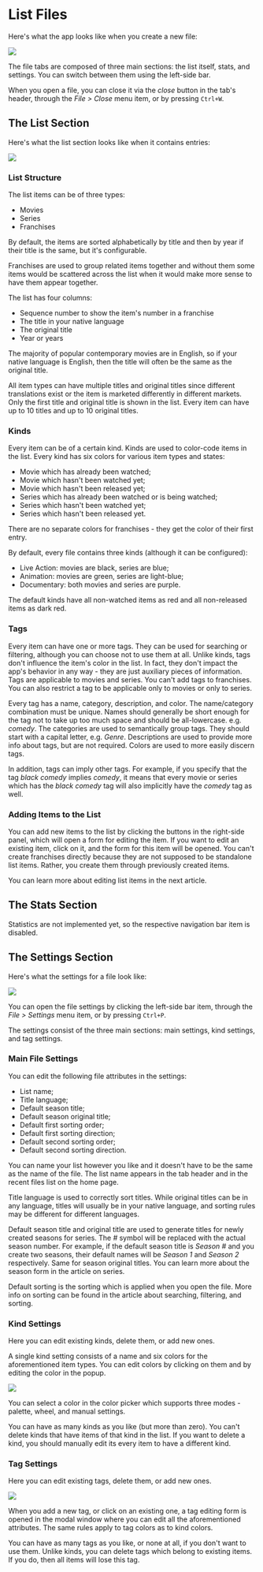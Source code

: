 # List Files

Here's what the app looks like when you create a new file:

![](../.gitbook/assets/v0.3-screen-new-file.png)

The file tabs are composed of three main sections: the list itself, stats, and settings. You can switch between them using the left-side bar.

When you open a file, you can close it via the _close_ button in the tab's header, through the _File &gt; Close_ menu item, or by pressing `Ctrl+W`.

## The List Section

Here's what the list section looks like when it contains entries:

![](../.gitbook/assets/v0.3-screen-list.png)

### List Structure

The list items can be of three types:

* Movies
* Series
* Franchises

By default, the items are sorted alphabetically by title and then by year if their title is the same, but it's configurable.

Franchises are used to group related items together and without them some items would be scattered across the list when it would make more sense to have them appear together.

The list has four columns:

* Sequence number to show the item's number in a franchise
* The title in your native language
* The original title
* Year or years

The majority of popular contemporary movies are in English, so if your native language is English, then the title will often be the same as the original title.

All item types can have multiple titles and original titles since different translations exist or the item is marketed differently in different markets. Only the first title and original title is shown in the list. Every item can have up to 10 titles and up to 10 original titles.

### Kinds

Every item can be of a certain kind. Kinds are used to color-code items in the list. Every kind has six colors for various item types and states:

* Movie which has already been watched;
* Movie which hasn't been watched yet;
* Movie which hasn't been released yet;
* Series which has already been watched or is being watched;
* Series which hasn't been watched yet;
* Series which hasn't been released yet.

There are no separate colors for franchises - they get the color of their first entry.

By default, every file contains three kinds \(although it can be configured\):

* Live Action: movies are black, series are blue;
* Animation: movies are green, series are light-blue;
* Documentary: both movies and series are purple.

The default kinds have all non-watched items as red and all non-released items as dark red.

### Tags

Every item can have one or more tags. They can be used for searching or filtering, although you can choose not to use them at all. Unlike kinds, tags don't influence the item's color in the list. In fact, they don't impact the app's behavior in any way - they are just auxiliary pieces of information. Tags are applicable to movies and series. You can't add tags to franchises. You can also restrict a tag to be applicable only to movies or only to series.

Every tag has a name, category, description, and color. The name/category combination must be unique. Names should generally be short enough for the tag not to take up too much space and should be all-lowercase. e.g. _comedy_. The categories are used to semantically group tags. They should start with a capital letter, e.g. _Genre_. Descriptions are used to provide more info about tags, but are not required. Colors are used to more easily discern tags.

In addition, tags can imply other tags. For example, if you specify that the tag _black comedy_ implies _comedy_, it means that every movie or series which has the _black comedy_ tag will also implicitly have the _comedy_ tag as well.

### Adding Items to the List

You can add new items to the list by clicking the buttons in the right-side panel, which will open a form for editing the item. If you want to edit an existing item, click on it, and the form for this item will be opened. You can't create franchises directly because they are not supposed to be standalone list items. Rather, you create them through previously created items.

You can learn more about editing list items in the next article.

## The Stats Section

Statistics are not implemented yet, so the respective navigation bar item is disabled.

## The Settings Section

Here's what the settings for a file look like:

![](../.gitbook/assets/v0.3-screen-settings.png)

You can open the file settings by clicking the left-side bar item, through the _File &gt; Settings_ menu item, or by pressing `Ctrl+P`.

The settings consist of the three main sections: main settings, kind settings, and tag settings.

### Main File Settings

You can edit the following file attributes in the settings:

* List name;
* Title language;
* Default season title;
* Default season original title;
* Default first sorting order;
* Default first sorting direction;
* Default second sorting order;
* Default second sorting direction.

You can name your list however you like and it doesn't have to be the same as the name of the file. The list name appears in the tab header and in the recent files list on the home page.

Title language is used to correctly sort titles. While original titles can be in any language, titles will usually be in your native language, and sorting rules may be different for different languages.

Default season title and original title are used to generate titles for newly created seasons for series. The _\#_ symbol will be replaced with the actual season number. For example, if the default season title is _Season \#_ and you create two seasons, their default names will be _Season 1_ and _Season 2_ respectively. Same for season original titles. You can learn more about the season form in the article on series.

Default sorting is the sorting which is applied when you open the file. More info on sorting can be found in the article about searching, filtering, and sorting.

### Kind Settings

Here you can edit existing kinds, delete them, or add new ones.

A single kind setting consists of a name and six colors for the aforementioned item types. You can edit colors by clicking on them and by editing the color in the popup.

![](../.gitbook/assets/v0.3-screen-settings-color.png)

You can select a color in the color picker which supports three modes - palette, wheel, and manual settings.

You can have as many kinds as you like \(but more than zero\). You can't delete kinds that have items of that kind in the list. If you want to delete a kind, you should manually edit its every item to have a different kind.

### Tag Settings

Here you can edit existing tags, delete them, or add new ones.

![](../.gitbook/assets/v0.3-screen-settings-tag.png)

When you add a new tag, or click on an existing one, a tag editing form is opened in the modal window where you can edit all the aforementioned attributes. The same rules apply to tag colors as to kind colors.

You can have as many tags as you like, or none at all, if you don't want to use them. Unlike kinds, you can delete tags which belong to existing items. If you do, then all items will lose this tag.

